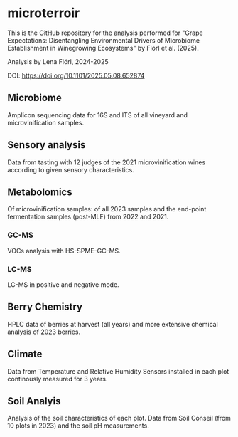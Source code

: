 # microterroir

This is the GitHub repository for the analysis performed for "Grape Expectations: Disentangling Environmental Drivers of Microbiome Establishment in Winegrowing Ecosystems" by Flörl et al. (2025).

Analysis by Lena Flörl, 2024-2025

DOI: https://doi.org/10.1101/2025.05.08.652874


## Microbiome 
Amplicon sequencing data for 16S and ITS of all vineyard and microvinification samples.

## Sensory analysis
Data from tasting with 12 judges of the 2021 microvinification wines according to given sensory characteristics. 
 
## Metabolomics 
Of microvinification samples: of all 2023 samples and the end-point fermentation samples (post-MLF) from 2022 and 2021.

### GC-MS 
VOCs analysis with HS-SPME-GC-MS.
  
### LC-MS 
LC-MS in positive and negative mode.


## Berry Chemistry 
HPLC data of berries at harvest (all years) and more extensive chemical analysis of 2023 berries. 

## Climate
Data from Temperature and Relative Humidity Sensors installed in each plot continously measured for 3 years. 


## Soil Analyis 
Analysis of the soil characteristics of each plot. Data from Soil Conseil (from 10 plots in 2023) and the soil pH measurements. 
